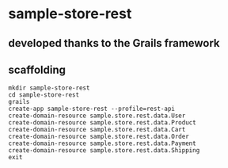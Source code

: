 # sample-store-rest

## developed thanks to the Grails framework

## scaffolding

```text
mkdir sample-store-rest
cd sample-store-rest
grails
create-app sample-store-rest --profile=rest-api
create-domain-resource sample.store.rest.data.User
create-domain-resource sample.store.rest.data.Product
create-domain-resource sample.store.rest.data.Cart
create-domain-resource sample.store.rest.data.Order
create-domain-resource sample.store.rest.data.Payment
create-domain-resource sample.store.rest.data.Shipping
exit
```